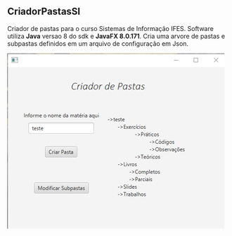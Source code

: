 ## CriadorPastasSI
Criador de pastas para o curso Sistemas de Informação IFES. Software utiliza **Java** versao 8 do sdk e **JavaFX 8.0.171**. Cria uma arvore de pastas e subpastas definidos em um arquivo de configuração em Json.

![Tela Princiapl](https://github.com/Threads-creator/CriadorPastasSI/blob/master/image.png)

